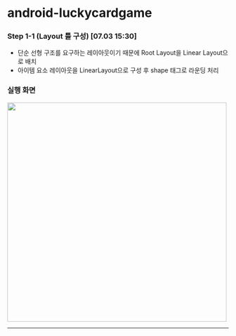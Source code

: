 # android-luckycardgame

### Step 1-1 (Layout 틀 구성) [07.03 15:30]

- 단순 선형 구조를 요구하는 레이아웃이기 때문에 Root Layout을 Linear Layout으로 배치
- 아이템 요소 레이아웃을 LinearLayout으로 구성 후 shape 태그로 라운딩 처리

### 실행 화면
<img width="499" src="https://github.com/sey2/S_Diary/assets/54762273/07343cfd-f117-4459-9569-6a8ecdd46df8">

---


